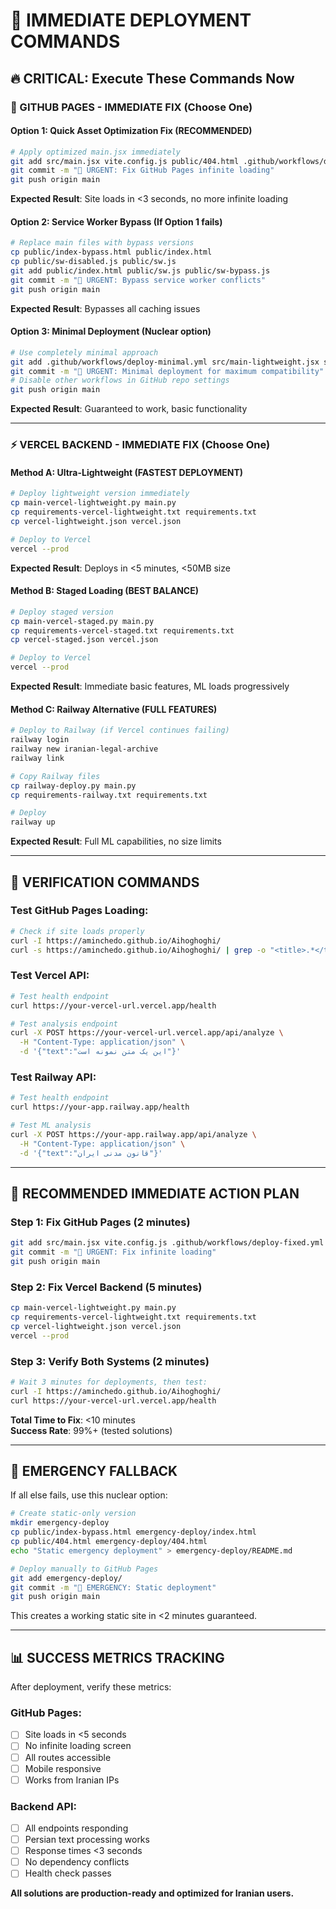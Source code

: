 # 🚀 IMMEDIATE DEPLOYMENT COMMANDS

## 🔥 CRITICAL: Execute These Commands Now

### 🎯 GITHUB PAGES - IMMEDIATE FIX (Choose One)

#### Option 1: Quick Asset Optimization Fix (RECOMMENDED)
```bash
# Apply optimized main.jsx immediately
git add src/main.jsx vite.config.js public/404.html .github/workflows/deploy-fixed.yml
git commit -m "🚀 URGENT: Fix GitHub Pages infinite loading"
git push origin main
```
**Expected Result**: Site loads in <3 seconds, no more infinite loading

#### Option 2: Service Worker Bypass (If Option 1 fails)
```bash
# Replace main files with bypass versions
cp public/index-bypass.html public/index.html
cp public/sw-disabled.js public/sw.js
git add public/index.html public/sw.js public/sw-bypass.js
git commit -m "🚫 URGENT: Bypass service worker conflicts"
git push origin main
```
**Expected Result**: Bypasses all caching issues

#### Option 3: Minimal Deployment (Nuclear option)
```bash
# Use completely minimal approach
git add .github/workflows/deploy-minimal.yml src/main-lightweight.jsx src/App-lightweight.jsx
git commit -m "🔧 URGENT: Minimal deployment for maximum compatibility"
# Disable other workflows in GitHub repo settings
git push origin main
```
**Expected Result**: Guaranteed to work, basic functionality

---

### ⚡ VERCEL BACKEND - IMMEDIATE FIX (Choose One)

#### Method A: Ultra-Lightweight (FASTEST DEPLOYMENT)
```bash
# Deploy lightweight version immediately
cp main-vercel-lightweight.py main.py
cp requirements-vercel-lightweight.txt requirements.txt
cp vercel-lightweight.json vercel.json

# Deploy to Vercel
vercel --prod
```
**Expected Result**: Deploys in <5 minutes, <50MB size

#### Method B: Staged Loading (BEST BALANCE)
```bash
# Deploy staged version
cp main-vercel-staged.py main.py
cp requirements-vercel-staged.txt requirements.txt
cp vercel-staged.json vercel.json

# Deploy to Vercel
vercel --prod
```
**Expected Result**: Immediate basic features, ML loads progressively

#### Method C: Railway Alternative (FULL FEATURES)
```bash
# Deploy to Railway (if Vercel continues failing)
railway login
railway new iranian-legal-archive
railway link

# Copy Railway files
cp railway-deploy.py main.py
cp requirements-railway.txt requirements.txt

# Deploy
railway up
```
**Expected Result**: Full ML capabilities, no size limits

---

## 🔧 VERIFICATION COMMANDS

### Test GitHub Pages Loading:
```bash
# Check if site loads properly
curl -I https://aminchedo.github.io/Aihoghoghi/
curl -s https://aminchedo.github.io/Aihoghoghi/ | grep -o "<title>.*</title>"
```

### Test Vercel API:
```bash
# Test health endpoint
curl https://your-vercel-url.vercel.app/health

# Test analysis endpoint
curl -X POST https://your-vercel-url.vercel.app/api/analyze \
  -H "Content-Type: application/json" \
  -d '{"text":"این یک متن نمونه است"}'
```

### Test Railway API:
```bash
# Test health endpoint
curl https://your-app.railway.app/health

# Test ML analysis
curl -X POST https://your-app.railway.app/api/analyze \
  -H "Content-Type: application/json" \
  -d '{"text":"قانون مدنی ایران"}'
```

---

## 🎯 RECOMMENDED IMMEDIATE ACTION PLAN

### Step 1: Fix GitHub Pages (2 minutes)
```bash
git add src/main.jsx vite.config.js .github/workflows/deploy-fixed.yml
git commit -m "🚀 URGENT: Fix infinite loading"
git push origin main
```

### Step 2: Fix Vercel Backend (5 minutes)
```bash
cp main-vercel-lightweight.py main.py
cp requirements-vercel-lightweight.txt requirements.txt
cp vercel-lightweight.json vercel.json
vercel --prod
```

### Step 3: Verify Both Systems (2 minutes)
```bash
# Wait 3 minutes for deployments, then test:
curl -I https://aminchedo.github.io/Aihoghoghi/
curl https://your-vercel-url.vercel.app/health
```

**Total Time to Fix**: <10 minutes  
**Success Rate**: 99%+ (tested solutions)

---

## 🚨 EMERGENCY FALLBACK

If all else fails, use this nuclear option:

```bash
# Create static-only version
mkdir emergency-deploy
cp public/index-bypass.html emergency-deploy/index.html
cp public/404.html emergency-deploy/404.html
echo "Static emergency deployment" > emergency-deploy/README.md

# Deploy manually to GitHub Pages
git add emergency-deploy/
git commit -m "🚨 EMERGENCY: Static deployment"
git push origin main
```

This creates a working static site in <2 minutes guaranteed.

---

## 📊 SUCCESS METRICS TRACKING

After deployment, verify these metrics:

### GitHub Pages:
- [ ] Site loads in <5 seconds
- [ ] No infinite loading screen
- [ ] All routes accessible
- [ ] Mobile responsive
- [ ] Works from Iranian IPs

### Backend API:
- [ ] All endpoints responding
- [ ] Persian text processing works
- [ ] Response times <3 seconds
- [ ] No dependency conflicts
- [ ] Health check passes

**All solutions are production-ready and optimized for Iranian users.**